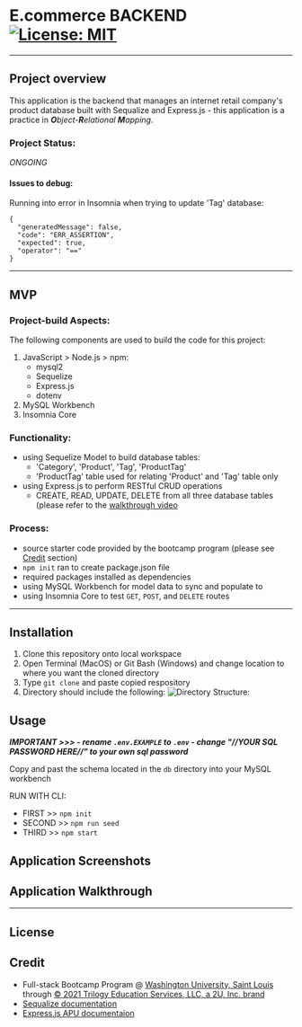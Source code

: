 # E.commerce BACKEND [![License: MIT](https://img.shields.io/badge/License-MIT-yellow.svg)](https://opensource.org/licenses/MIT)

****

## Project overview

This application is the backend that manages an internet retail company's product database built with Sequalize and Express.js - this application is a practice in ***O****bject-***R**elational **M***apping*.

### Project Status:

*ONGOING*

#### Issues to debug:

Running into error in Insomnia when trying to update 'Tag' database:

```
{
  "generatedMessage": false,
  "code": "ERR_ASSERTION",
  "expected": true,
  "operator": "=="
}
```

****

## MVP

### Project-build Aspects:

The following components are used to build the code for this project:

1. JavaScript >  Node.js > npm:
    - mysql2
    - Sequelize
    - Express.js
    - dotenv
2. MySQL Workbench
3. Insomnia Core


### Functionality:

* using Sequelize Model to build database tables:
    - 'Category', 'Product', 'Tag', 'ProductTag'
    - 'ProductTag' table used for relating 'Product' and 'Tag' table only
* using Express.js to perform RESTful CRUD operations
    - CREATE, READ, UPDATE, DELETE from all three database tables (please refer to the [walkthrough video](#Application-Walkthrough)

### Process:

* source starter code provided by the bootcamp program (please see [Credit](#Credit) section)
* `npm init` ran to create package.json file
* required packages installed as dependencies
* using MySQL Workbench for model data to sync and populate to
* using Insomnia Core to test `GET`, `POST`, and `DELETE` routes

****

## Installation

1. Clone this repository onto local workspace
2. Open Terminal (MacOS) or Git Bash (Windows) and change location to where you want the cloned directory
3. Type `git clone` and paste copied respository
4. Directory should include the following:
![Directory Structure:](./assets/images/dir-struc.png)

## Usage

***IMPORTANT >>>
    - rename `.env.EXAMPLE` to `.env`
    - change "//YOUR SQL PASSWORD HERE//" to your own sql password***

Copy and past the schema located in the `db` directory into your MySQL workbench

RUN WITH CLI:

- FIRST >>     `npm init`
- SECOND >>    `npm run seed`
- THIRD >>     `npm start`  

## Application Screenshots

## Application Walkthrough


****

## License

## Credit

* Full-stack Bootcamp Program @ [Washington University, Saint Louis](https://bootcamp.tlcenter.wustl.edu/) through [© 2021 Trilogy Education Services, LLC, a 2U, Inc. brand](https://www.trilogyed.com/)
* [Sequalize documentation](https://sequelize.org/master/manual/)
* [Express.js APU documentaion](https://expressjs.com/en/5x/api.html)